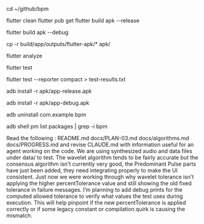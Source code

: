 cd ~/github/bpm 

flutter clean
flutter pub get
flutter build apk --release 

flutter build apk --debug

cp -r build/app/outputs/flutter-apk/* apk/

flutter analyze

flutter test

flutter test --reporter compact > test-results.txt


adb install -r apk/app-release.apk

adb install -r apk/app-debug.apk

adb uninstall com.example.bpm

 adb shell pm list packages | grep -i bpm




  Read the following : README.md docs/PLAN-03.md docs/algorithms.md docs/PROGRESS.md and revise CLAUDE.md with information useful for an agent working on the code. We are using synthesized audio and data files under data/ to test. The wavelet algorithm tends to be fairly accurate but the consensus algorithm isn't currently very good, the Predominant Pulse parts have just been added, they need integrating properly to make the UI consistent. Just now we were working through why wavelet tolerance isn't applying the higher percentTolerance value and still showing the old fixed tolerance in failure messages. I’m planning to add debug prints for the computed allowed tolerance to verify what values the test uses during execution. This will help pinpoint if the new percentTolerance is applied correctly or if some legacy constant or compilation quirk is causing the mismatch. 